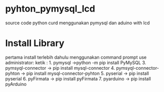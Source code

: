 # pyhton_pymysql_lcd
source code python curd  menggunakan pymysql  dan aduino with lcd

<h1>Install Library</h1>
pertama install terlebih dahulu menggunakan command prompt use administrator:
ketik :
1. pymysql ->python -m pip install PyMySQL
3. pymsyql-connector -> pip install mysql-connector
4. pymsyql-connector-pyhton -> pip install mysql-connector-pyhton
5. pyserial -> pip install pyserial
6. pyFirmata -> pip install pyFirmata
7. pyarduino -> pip install pyArduino
